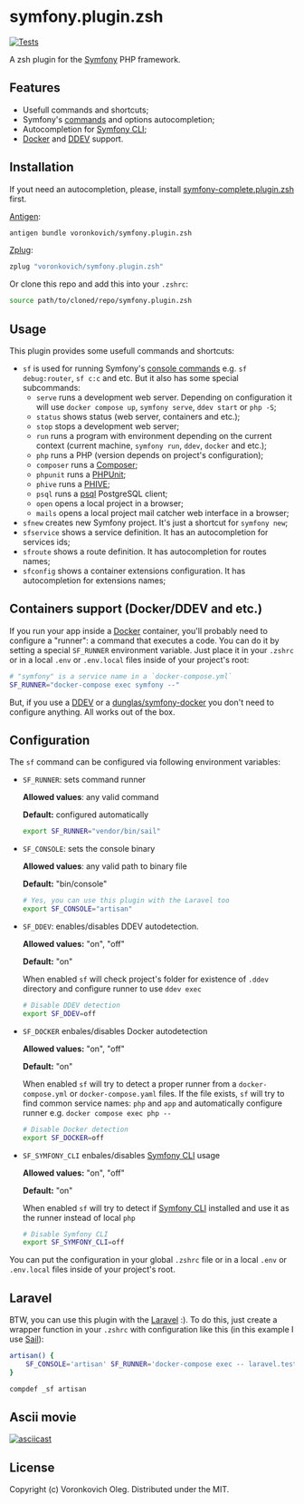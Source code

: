 # symfony.plugin.zsh

[![Tests](https://github.com/voronkovich/symfony.plugin.zsh/actions/workflows/tests.yaml/badge.svg)](https://github.com/voronkovich/symfony.plugin.zsh/actions/workflows/tests.yaml)

A zsh plugin for the [Symfony](https://symfony.com/) PHP framework.

## Features

* Usefull commands and shortcuts;
* Symfony's [commands](https://symfony.com/doc/current/console.html) and options autocompletion;
* Autocompletion for [Symfony CLI](https://symfony.com/download);
* [Docker](https://docker.com/) and [DDEV](https://ddev.com/) support.

## Installation

If yout need an autocompletion, please, install [symfony-complete.plugin.zsh](https://github.com/voronkovich/symfony-complete.plugin.zsh) first.

[Antigen](https://github.com/zsh-users/antigen):

```sh
antigen bundle voronkovich/symfony.plugin.zsh
```
[Zplug](https://github.com/zplug/zplug):

```sh
zplug "voronkovich/symfony.plugin.zsh"
```

Or clone this repo and add this into your `.zshrc`:

```sh
source path/to/cloned/repo/symfony.plugin.zsh
```

## Usage

This plugin provides some usefull commands and shortcuts:

* `sf` is used for running Symfony's [console commands](https://symfony.com/doc/current/console.html) e.g. `sf debug:router`, `sf c:c` and etc. But it also has some special subcommands:
  - `serve` runs a development web server. Depending on configuration it will use `docker compose up`,  `symfony serve`, `ddev start` or `php -S`;
  - `status` shows status (web server, containers and etc.);
  - `stop` stops a development web server;
  - `run` runs a program with environment depending on the current context (current machine, `symfony run`, `ddev`, `docker` and etc.);
  - `php` runs a PHP (version depends on project's configuration);
  - `composer` runs a [Composer](https://getcomposer.org/);
  - `phpunit` runs a [PHPUnit](https://phpunit.de/);
  - `phive` runs a [PHIVE](https://phar.io/);
  - `psql` runs a [psql](https://www.postgresql.org/docs/current/app-psql.html) PostgreSQL client;
  - `open` opens a local project in a browser;
  - `mails` opens a local project mail catcher web interface in a browser;
* `sfnew` creates new Symfony project. It's just a shortcut for `symfony new`;
* `sfservice` shows a service definition. It has an autocompletion for services ids;
* `sfroute` shows a route definition. It has autocompletion for routes names;
* `sfconfig` shows a container extensions configuration. It has autocompletion for extensions names;

## Containers support (Docker/DDEV and etc.)

If you run your app inside a [Docker](https://www.docker.com/) container, you'll probably need to configure a "runner": a command that executes a code. You can do it by setting a special `SF_RUNNER` environment variable. Just place it in your `.zshrc` or in a local `.env` or `.env.local` files inside of your project's root:

```sh
# "symfony" is a service name in a `docker-compose.yml`
SF_RUNNER="docker-compose exec symfony --"
```

But, if you use a [DDEV](https://ddev.com/) or a [dunglas/symfony-docker](https://github.com/dunglas/symfony-docker) you don't need to configure anything. All works out of the box.

## Configuration

The `sf` command can be configured via following environment variables:

- `SF_RUNNER`: sets command runner

   **Allowed values**: any valid command

   **Default:** configured automatically

   ```sh
   export SF_RUNNER="vendor/bin/sail"
   ```

- `SF_CONSOLE`: sets the console binary

   **Allowed values**: any valid path to binary file

   **Default:** "bin/console"

   ```sh
   # Yes, you can use this plugin with the Laravel too
   export SF_CONSOLE="artisan"
   ```
- `SF_DDEV`: enables/disables DDEV autodetection.

   **Allowed values:** "on", "off"

   **Default:** "on"

   When enabled `sf` will check project's folder for existence of `.ddev` directory and configure runner to use `ddev exec`

   ```sh
   # Disable DDEV detection
   export SF_DDEV=off
   ```

- `SF_DOCKER` enbales/disables Docker autodetection

   **Allowed values:** "on", "off"

   **Default:** "on"

   When enabled `sf` will try to detect a proper runner from a `docker-compose.yml` or `docker-compose.yaml` files. If the file exists, `sf` will try to find common service names: `php` and `app` and automatically configure runner e.g. `docker compose exec php --`

   ```sh
   # Disable Docker detection
   export SF_DOCKER=off
   ```

- `SF_SYMFONY_CLI` enbales/disables [Symfony CLI](https://symfony.com/download) usage 

   **Allowed values:** "on", "off"

   **Default:** "on"

   When enabled `sf` will try to detect if [Symfony CLI](https://symfony.com/download) installed and use it as the runner instead of local `php`

   ```sh
   # Disable Symfony CLI
   export SF_SYMFONY_CLI=off
   ```

You can put the configuration in your global `.zshrc` file or in a local `.env` or `.env.local` files inside of your project's root.

## Laravel

BTW, you can use this plugin with the [Laravel](https://laravel.com/) :). To do this, just create a wrapper function in your `.zshrc` with configuration like this (in this example I use [Sail](https://laravel.com/docs/9.x/sail)):

```zsh
artisan() {
    SF_CONSOLE='artisan' SF_RUNNER='docker-compose exec -- laravel.test' sf "$@"
}

compdef _sf artisan
```

## Ascii movie

[![asciicast](https://asciinema.org/a/03shcf05p1wz0ppg2dambztig.png)](https://asciinema.org/a/03shcf05p1wz0ppg2dambztig)

## License

Copyright (c) Voronkovich Oleg. Distributed under the MIT.
